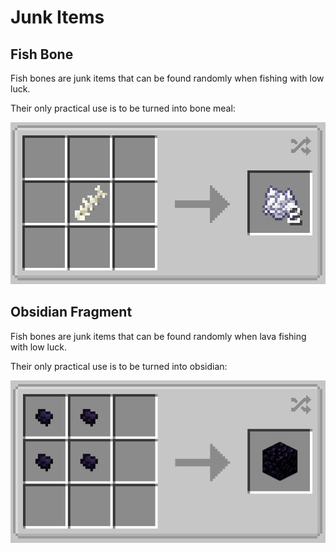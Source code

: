 # Junk Items

## Fish Bone

Fish bones are junk items that can be found randomly when fishing with low luck.

Their only practical use is to be turned into bone meal:

![fish-bone](../assets/images/recipes/fish-bone.png)

## Obsidian Fragment

Fish bones are junk items that can be found randomly when lava fishing with low luck.

Their only practical use is to be turned into obsidian:

![obsidian-fragment](../assets/images/recipes/obsidian-fragment.png)